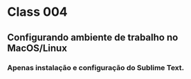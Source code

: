 # Class 004

## Configurando ambiente de trabalho no MacOS/Linux

### Apenas instalação e configuração do Sublime Text.